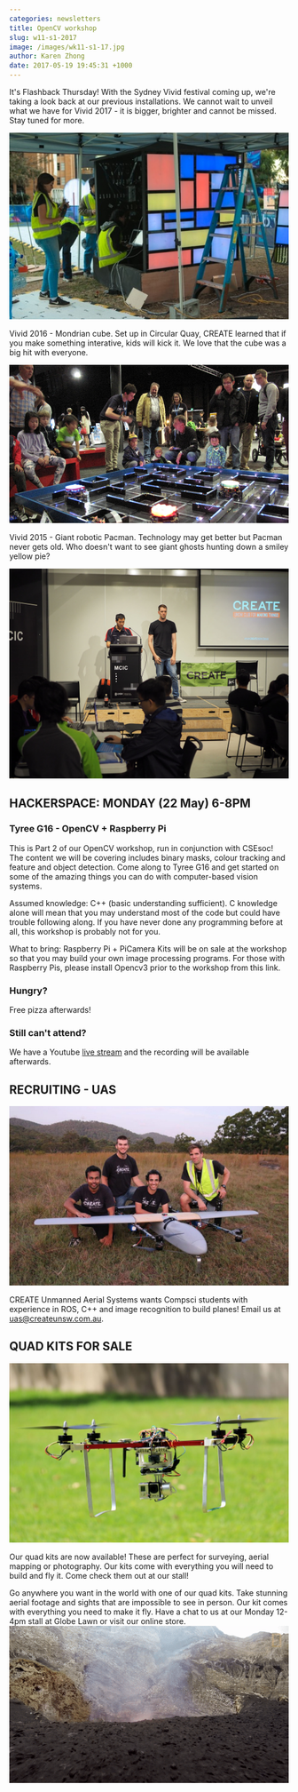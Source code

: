 ```yaml
---
categories: newsletters
title: OpenCV workshop
slug: w11-s1-2017
image: /images/wk11-s1-17.jpg
author: Karen Zhong
date: 2017-05-19 19:45:31 +1000
---
```



It's Flashback Thursday! With the Sydney Vivid festival coming up, we're taking a look back at our previous installations. We cannot wait to unveil what we have for Vivid 2017 - it is bigger, brighter and cannot be missed. Stay tuned for more.

![Vivid 2016](/images/wk11-s1-17.jpg)

Vivid 2016 - Mondrian cube. Set up in Circular Quay, CREATE learned that if you make something interative, kids will kick it. We love that the cube was a big hit with everyone.

![Vivid 2016](/images/wk11-s1-17-1.jpg)

Vivid 2015 - Giant robotic Pacman. Technology may get better but Pacman never gets old. Who doesn't want to see giant ghosts hunting down a smiley yellow pie?

![Vivid 2016](/images/wk11-s1-17-2.jpg)


## HACKERSPACE: MONDAY (22 May) 6-8PM
### Tyree G16 - OpenCV + Raspberry Pi

This is Part 2 of our OpenCV workshop, run in conjunction with CSEsoc! The content we will be covering includes binary masks, colour tracking and feature and object detection. Come along to Tyree G16 and get started on some of the amazing things you can do with computer-based vision systems.

Assumed knowledge: C++ (basic understanding sufficient). C knowledge alone will mean that you may understand most of the code but could have trouble following along. If you have never done any programming before at all, this workshop is probably not for you.

What to bring: Raspberry Pi + PiCamera Kits will be on sale at the workshop so that you may build your own image processing programs. For those with Raspberry Pis, please install Opencv3 prior to the workshop from this link.

### Hungry?
Free pizza afterwards!

### Still can't attend?
We have a Youtube [live stream](https://www.youtube.com/c/createunsw/live) and the recording will be available afterwards.

## RECRUITING - UAS

![CREATE UAS](/images/uas.jpeg)

CREATE Unmanned Aerial Systems wants Compsci students with experience in ROS, C++ and image recognition to build planes! Email us at uas@createunsw.com.au.

## QUAD KITS FOR SALE

![Quadcopters](/images/quad.jpg)

Our quad kits are now available! These are perfect for surveying, aerial mapping or photography. Our kits come with everything you will need to build and fly it. Come check them out at our stall!

Go anywhere you want in the world with one of our quad kits. Take stunning aerial footage and sights that are impossible to see in person. Our kit comes with everything you need to make it fly. Have a chat to us at our Monday 12-4pm stall at Globe Lawn or visit our online store.
![](/images/wk11-s1-17-3.gif)
